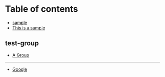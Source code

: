 # Table of contents

* [sample](README.md)
* [This is a sample](this-is-a-sample.md)

## test-group

* [A Group](test-group/a-group.md)

---

* [Google](https://www.google.com)

